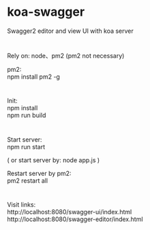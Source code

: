 # koa-swagger
Swagger2 editor and view UI with koa server  

#
Rely on: node、pm2  (pm2 not necessary)

  pm2:  
  npm install pm2 -g
  
#
Init:  
  npm install  
  npm run build  

#
Start server:  
  npm run start  
  
(  or start server by: node app.js )  

Restart server by pm2:  
  pm2 restart all  

#
Visit links:  
  http://localhost:8080/swagger-ui/index.html  
  http://localhost:8080/swagger-editor/index.html
